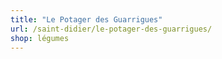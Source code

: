 ```yaml
---
title: "Le Potager des Guarrigues"
url: /saint-didier/le-potager-des-guarrigues/
shop: légumes
---
```

